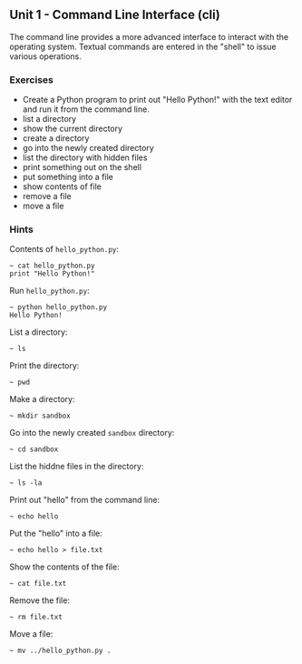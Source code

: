 Unit 1 - Command Line Interface (cli)
---

The command line provides a more advanced interface to interact
with the operating system.  Textual commands are entered in the "shell"
to issue various operations.

### **Exercises**

* Create a Python program to print out "Hello Python!" with the text editor and run it from the command line.
* list a directory
* show the current directory
* create a directory
* go into the newly created directory
* list the directory with hidden files
* print something out on the shell
* put something into a file
* show contents of file
* remove a file
* move a file

### Hints

Contents of `hello_python.py`:

    ~ cat hello_python.py
    print "Hello Python!"

Run `hello_python.py`:

    ~ python hello_python.py
    Hello Python!

List a directory:

    ~ ls

Print the directory:

    ~ pwd

Make a directory:

    ~ mkdir sandbox

Go into the newly created `sandbox` directory:

    ~ cd sandbox

List the hiddne files in the directory:

    ~ ls -la

Print out "hello" from the command line:

    ~ echo hello

Put the "hello" into a file:

    ~ echo hello > file.txt

Show the contents of the file:

    ~ cat file.txt

Remove the file:

    ~ rm file.txt

Move a file:

    ~ mv ../hello_python.py .
